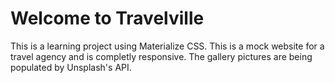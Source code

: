 # Welcome to Travelville

This is a learning project using Materialize CSS. This is a mock website for a travel agency and is completly responsive. The gallery pictures are being populated by Unsplash's API.
